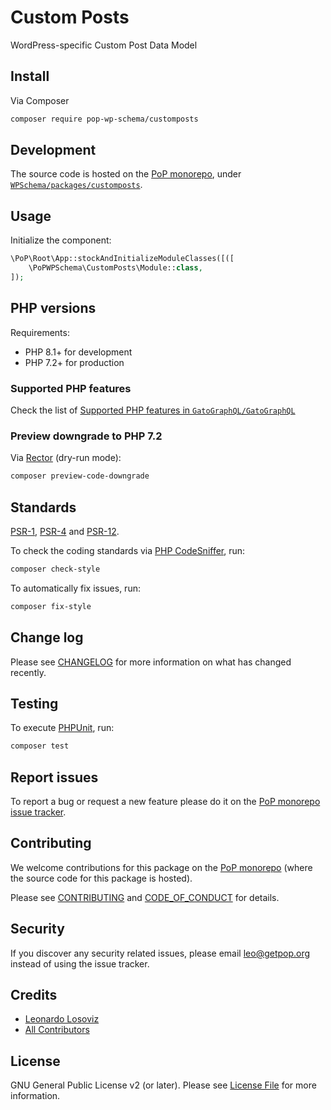 # Custom Posts

<!--
[![Build Status][ico-travis]][link-travis]
[![Quality Score][ico-code-quality]][link-code-quality]
[![Software License][ico-license]](LICENSE.md)
[![Latest Version on Packagist][ico-version]][link-packagist]
[![Coverage Status][ico-scrutinizer]][link-scrutinizer]
[![Total Downloads][ico-downloads]][link-downloads]
-->

WordPress-specific Custom Post Data Model

## Install

Via Composer

``` bash
composer require pop-wp-schema/customposts
```

## Development

The source code is hosted on the [PoP monorepo](https://github.com/GatoGraphQL/GatoGraphQL), under [`WPSchema/packages/customposts`](https://github.com/GatoGraphQL/GatoGraphQL/tree/master/layers/WPSchema/packages/customposts).

## Usage

Initialize the component:

``` php
\PoP\Root\App::stockAndInitializeModuleClasses([([
    \PoPWPSchema\CustomPosts\Module::class,
]);
```

## PHP versions

Requirements:

- PHP 8.1+ for development
- PHP 7.2+ for production

### Supported PHP features

Check the list of [Supported PHP features in `GatoGraphQL/GatoGraphQL`](https://github.com/GatoGraphQL/GatoGraphQL/blob/master/docs/supported-php-features.md)

### Preview downgrade to PHP 7.2

Via [Rector](https://github.com/rectorphp/rector) (dry-run mode):

```bash
composer preview-code-downgrade
```

## Standards

[PSR-1](https://www.php-fig.org/psr/psr-1), [PSR-4](https://www.php-fig.org/psr/psr-4) and [PSR-12](https://www.php-fig.org/psr/psr-12).

To check the coding standards via [PHP CodeSniffer](https://github.com/squizlabs/PHP_CodeSniffer), run:

``` bash
composer check-style
```

To automatically fix issues, run:

``` bash
composer fix-style
```

## Change log

Please see [CHANGELOG](CHANGELOG.md) for more information on what has changed recently.

## Testing

To execute [PHPUnit](https://phpunit.de/), run:

``` bash
composer test
```

## Report issues

To report a bug or request a new feature please do it on the [PoP monorepo issue tracker](https://github.com/GatoGraphQL/GatoGraphQL/issues).

## Contributing

We welcome contributions for this package on the [PoP monorepo](https://github.com/GatoGraphQL/GatoGraphQL) (where the source code for this package is hosted).

Please see [CONTRIBUTING](CONTRIBUTING.md) and [CODE_OF_CONDUCT](CODE_OF_CONDUCT.md) for details.

## Security

If you discover any security related issues, please email leo@getpop.org instead of using the issue tracker.

## Credits

- [Leonardo Losoviz][link-author]
- [All Contributors][link-contributors]

## License

GNU General Public License v2 (or later). Please see [License File](LICENSE.md) for more information.

[ico-version]: https://img.shields.io/packagist/v/pop-wp-schema/customposts.svg?style=flat-square
[ico-license]: https://img.shields.io/badge/license-GPLv2-brightgreen.svg?style=flat-square
[ico-travis]: https://img.shields.io/travis/pop-wp-schema/customposts/master.svg?style=flat-square
[ico-scrutinizer]: https://img.shields.io/scrutinizer/coverage/g/pop-wp-schema/customposts.svg?style=flat-square
[ico-code-quality]: https://img.shields.io/scrutinizer/g/pop-wp-schema/customposts.svg?style=flat-square
[ico-downloads]: https://img.shields.io/packagist/dt/pop-wp-schema/customposts.svg?style=flat-square

[link-packagist]: https://packagist.org/packages/pop-wp-schema/customposts
[link-travis]: https://travis-ci.org/pop-wp-schema/customposts
[link-scrutinizer]: https://scrutinizer-ci.com/g/pop-wp-schema/customposts/code-structure
[link-code-quality]: https://scrutinizer-ci.com/g/pop-wp-schema/customposts
[link-downloads]: https://packagist.org/packages/pop-wp-schema/customposts
[link-author]: https://github.com/leoloso
[link-contributors]: ../../../../../../contributors
